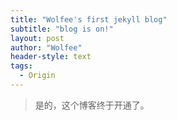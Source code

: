 ```yaml
---
title: "Wolfee's first jekyll blog"
subtitle: "blog is on!"
layout: post
author: "Wolfee"
header-style: text
tags:
  - Origin
---
```



> 是的，这个博客终于开通了。